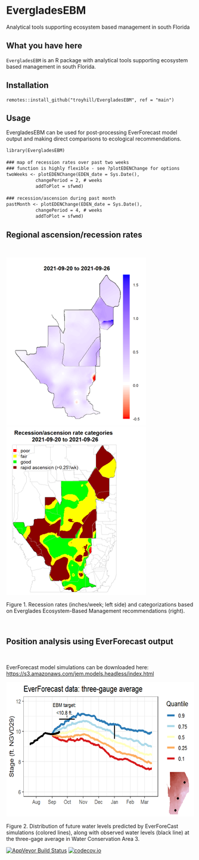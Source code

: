 # EvergladesEBM



Analytical tools supporting ecosystem based management in south Florida


## What you have here

`EvergladesEBM` is an R package with analytical tools supporting ecosystem based management in south Florida.



## Installation

```
remotes::install_github("troyhill/EvergladesEBM", ref = "main")
```


## Usage

EvergladesEBM can be used for post-processing EverForecast model output and making direct comparisons to ecological recommendations.


```
library(EvergladesEBM)

### map of recession rates over past two weeks
### function is highly flexible - see ?plotEDENChange for options
twoWeeks <- plotEDENChange(EDEN_date = Sys.Date(), 
           changePeriod = 2, # weeks
           addToPlot = sfwmd)
           
### recession/ascension during past month
pastMonth <- plotEDENChange(EDEN_date = Sys.Date(), 
           changePeriod = 4, # weeks
           addToPlot = sfwmd)

```

## Regional ascension/recession rates

&nbsp;

<img src="https://github.com/troyhill/EvergladesEBM/blob/main/docs/figures/recession_EDEN.png" width="375" height="450" /> <img src="https://github.com/troyhill/EvergladesEBM/blob/main/docs/figures/recessionRates.png" width="375" height="450" />

Figure 1. Recession rates (inches/week; left side) and categorizations based on Everglades Ecosystem-Based Management recommendations (right).


&nbsp;

## Position analysis using EverForecast output

&nbsp;

EverForecast model simulations can be downloaded here: https://s3.amazonaws.com/jem.models.headless/index.html


<img src="https://github.com/troyhill/EvergladesEBM/blob/main/docs/figures/forecast_PM_3GageAve.png" width="600" height="360" />

Figure 2. Distribution of future water levels predicted by EverForeCast simulations (colored lines), along with observed water levels (black line) at the three-gage average in Water Conservation Area 3.







[![AppVeyor Build Status](https://ci.appveyor.com/api/projects/status/github/troyhill/evergladesebm?branch=main&svg=true)](https://ci.appveyor.com/project/troyhill/evergladesebm) [![codecov.io](https://codecov.io/github/troyhill/evergladesebm/coverage.svg?branch=main)](https://codecov.io/github/troyhill/evergladesebm?branch=main)
